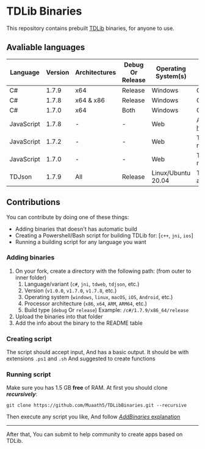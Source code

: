 # TDLib Binaries
This repository contains prebuilt [TDLib](https://github.com/tdlib/td) binaries, for anyone to use.

## Avaliable languages
| Language      | Version  | Architectures | Debug Or Release | Operating System(s) | Notes                                                                                   |
|---------------|----------|---------------|------------------|---------------------|-----------------------------------------------------------------------------------------|
| C#            |  1.7.9   | x64           | Release          | Windows             |                                     C++/CLI                                             |
| C#            |  1.7.8   | x64 & x86     | Release          | Windows             |                                     C++/CLI                                             |
| C#            |  1.7.0   | x64           | Both             | Windows             |                                     C++/CLI                                             |
| JavaScript    |  1.7.8   |       -       |        -         | Web                 | Also published at <https://npmjs.com/package/@dibgram/tdweb>                            |
| JavaScript    |  1.7.2   |       -       |        -         | Web                 | This version is downloaded from the NPM registry (<https://npmjs.com/package/tdweb>)    |
| JavaScript    |  1.7.0   |       -       |        -         | Web                 | This version might not save sessions and need a login on every refresh                  |
| TDJson        |  1.7.9   | All           | Release          | Linux/Ubuntu 20.04  | This binary is same as that of Python, PHP, and any other language that can call C libs |

## Contributions
You can contribute by doing one of these things:
- Adding binaries that doesn't has automatic build
- Creating a Powershell/Bash script for building TDLib for: [`c++`, `jni`, `ios`]
- Running a building script for any language you want

### Adding binaries
1. On your fork, create a directory with the following path: (from outer to inner folder)
    1. Language/variant (`c#`, `jni`, `tdweb`, `tdjson`, etc.)
    2. Version (`v1.0.0`, `v1.7.0`, `v1.7.8`, etc.)
    3. Operating system (`windows`, `linux`, `macOS`, `iOS`, `Android`, etc.)
    4. Processor architecture (`x86`, `x64`, `ARM`, `ARM64`, etc.)
    5. Build type (`debug` Or `release`)
  Example: `/c#/1.7.9/x86_64/release`
2. Upload the binaries into that folder
3. Add the info about the binary to the README table

### Creating script
The script should accept input, And has a basic output.
It should be with extensions `.ps1` and `.sh`
And suggested to create functions

### Running script
Make sure you has 1.5 GB **free** of RAM.
At first you should clone **_recursively_**:
```
git clone https://github.com/Muaath5/TDLibBinaries.git --recursive
```
Then execute any script you like, And follow [_AddBinaries_ explanation](#Adding_Binaries)
___
After that, You can submit to help community to create apps based on TDLib.